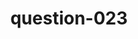 ---
layout: question
title: question-023
number: 23
question: After you take a selfie, who might you send it to?
answer1: Spouse/Partner | 22
answer2: Parent | 20
answer3: Aunt/Grandparent | 16
answer4: Friend | 15
answer5: Facebook/Social media | 8
answer6: Government | 5
answer7: Stranger | 2
answer8:
answer9:
answer10:
---